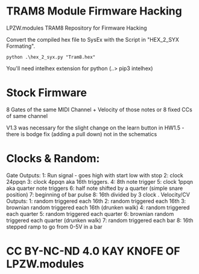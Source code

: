# TRAM8 Module Firmware Hacking

LPZW.modules TRAM8 Repository for Firmware Hacking

Convert the compiled hex file to SysEx with the Script in "HEX_2_SYX Formating". 
```
python .\hex_2_syx.py "Tram8.hex"
```
You'll need intelhex extension for python (.\.> pip3 intelhex)

# Stock Firmware 
8 Gates of the same MIDI Channel + Velocity of those notes or 8 fixed CCs of same channel

V1.3 was necessary for the slight change on the learn button in HW1.5 - there is bodge fix (adding a pull down) not in the schematics


# Clocks & Random:

Gate Outputs:
1: Run signal - goes high with start low with stop
2: clock 24ppqn
3: clock 4ppqn aka 16th triggers.
4: 8th note trigger
5: clock 1ppqn aka quarter note triggers
6: half note shifted by a quarter (simple snare position)
7: beginning of bar pulse
8: 16th divided by 3 clock
.
Velocity/CV Outputs:
1: random triggered each 16th
2: random triggered each 16th
3: brownian random triggered each 16th (drunken walk)
4: random triggered each quarter
5: random triggered each quarter
6: brownian random triggered each quarter (drunken walk)
7: random triggered each bar
8: 16th stepped ramp to go from 0-5V in a bar

# CC BY-NC-ND 4.0 KAY KNOFE OF LPZW.modules


